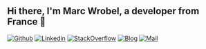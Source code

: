 ## Hi there, I'm Marc Wrobel, a developer from France 👋

[![Github](https://img.shields.io/badge/-Github-black?style=flat&logo=github&logoColor=white)](https://github.com/marcwrobel)
[![Linkedin](https://img.shields.io/badge/-LinkedIn-blue?style=flat&logo=linkedin&logoColor=white)](https://www.linkedin.com/in/marcwrobelfr)
[![StackOverflow](https://img.shields.io/badge/-StackOverflow-orange?style=flat&logo=stackoverflow&logoColor=white)](https://stackoverflow.com/users/374236/marc-wrobel)
[![Blog](https://img.shields.io/badge/-Blog-darkgreen?style=flat&logo=wordpress&logoColor=white)](mailto:marc.wrobel@gmail.com)
[![Mail](https://img.shields.io/badge/-Mail-red?style=flat&logo=gmail&logoColor=white)](mailto:marc.wrobel@gmail.com)

<!--
Here are some ideas to get you started:

- 🔭 I’m currently working on ...
- 🌱 I’m currently learning ...
- 👯 I’m looking to collaborate on ...
- 🤔 I’m looking for help with ...
- 💬 Ask me about ...
- 📫 How to reach me: ...
- 😄 Pronouns: ...
- ⚡ Fun fact: ...
-->
